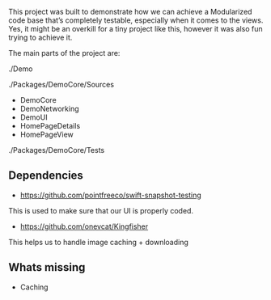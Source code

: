 This project was built to demonstrate how we can achieve a Modularized code base that’s completely testable, especially when it comes to the views. Yes, it might be an overkill for a tiny project like this, however it was also fun trying to achieve it.

The main parts of the project are:

./Demo

./Packages/DemoCore/Sources

   - DemoCore
   - DemoNetworking
   - DemoUI
   - HomePageDetails
   - HomePageView

./Packages/DemoCore/Tests

## Dependencies

- https://github.com/pointfreeco/swift-snapshot-testing

This is used to make sure that our UI is properly coded.

- https://github.com/onevcat/Kingfisher

This helps us to handle image caching + downloading

## Whats missing

- Caching